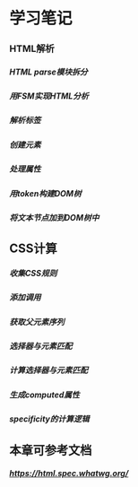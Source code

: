 # 学习笔记

### HTML解析
##### HTML parse模块拆分
##### 用FSM实现HTML分析
##### 解析标签
##### 创建元素
##### 处理属性
##### 用token构建DOM树
##### 将文本节点加到DOM树中


## CSS计算
##### 收集CSS规则
##### 添加调用
##### 获取父元素序列
##### 选择器与元素匹配
##### 计算选择器与元素匹配
##### 生成computed属性
##### specificity的计算逻辑

## 本章可参考文档
##### https://html.spec.whatwg.org/
